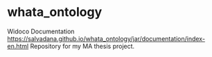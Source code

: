 # whata_ontology
Widoco Documentation  https://salvadana.github.io/whata_ontology/jar/documentation/index-en.html
Repository for my MA thesis project.
